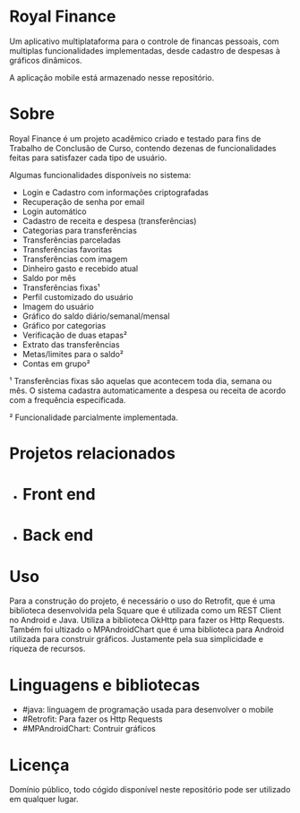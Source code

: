 # Royal Finance 

Um aplicativo multiplataforma para o controle de financas pessoais, com multiplas funcionalidades implementadas, desde cadastro de despesas à gráficos dinâmicos.

A aplicação mobile está armazenado nesse repositório.

# Sobre

Royal Finance é um projeto acadêmico criado e testado para fins de Trabalho de Conclusão de Curso, contendo dezenas de funcionalidades feitas para satisfazer cada tipo de usuário.

Algumas funcionalidades disponíveis no sistema:

+ Login e Cadastro com informações criptografadas
+ Recuperação de senha por email
+ Login automático
+ Cadastro de receita e despesa (transferências)
+ Categorias para transferências
+ Transferências parceladas
+ Transferências favoritas
+ Transferências com imagem
+ Dinheiro gasto e recebido atual
+ Saldo por mês
+ Transferências fixas¹
+ Perfil customizado do usuário
+ Imagem do usuário
+ Gráfico do saldo diário/semanal/mensal
+ Gráfico por categorias
+ Verificação de duas etapas²
+ Extrato das transferências
+ Metas/limites para o saldo²
+ Contas em grupo²

¹ Transferências fixas são aquelas que acontecem toda dia, semana ou mês. O sistema cadastra automaticamente a despesa ou receita de acordo com a frequência especificada.

² Funcionalidade parcialmente implementada.

# Projetos relacionados 

 + <h1 href="https://github.com/Thiago9x/Projeto-Financias-TCC">Front end</h1>
 + <h1 href="https://github.com/1chard/royal">Back end</h1>

# Uso 

Para a construção do projeto, é necessário o uso do Retrofit, que é uma biblioteca desenvolvida pela Square que é utilizada como um REST Client no Android e Java. Utiliza a biblioteca OkHttp para fazer os Http Requests. Também foi ultizado o MPAndroidChart que  é uma biblioteca para Android utilizada para construir gráficos. Justamente pela sua simplicidade e riqueza de recursos.

# Linguagens e bibliotecas

+ #java: linguagem de programação usada para desenvolver o mobile
+ #Retrofit: Para fazer os Http Requests
+ #MPAndroidChart: Contruir gráficos 

# Licença 

Domínio público, todo cógido disponível neste repositório pode ser utilizado em qualquer lugar.

